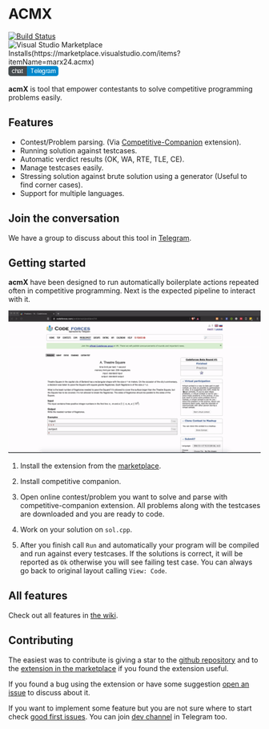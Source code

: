# ACMX

[![Build Status](https://img.shields.io/github/workflow/status/mfornet/acmx/vscode-ext-test)](https://img.shields.io/github/workflow/status/mfornet/acmx/vscode-ext-test) ![Visual Studio Marketplace Installs(https://marketplace.visualstudio.com/items?itemName=marx24.acmx)](https://img.shields.io/visual-studio-marketplace/i/marx24.acmx) [![](images/telegram-badge.png)](https://t.me/acm_x)

**acmX** is tool that empower contestants to solve competitive programming problems easily.

## Features

* Contest/Problem parsing. (Via [Competitive-Companion](https://github.com/jmerle/competitive-companion) extension).
* Running solution against testcases.
* Automatic verdict results (OK, WA, RTE, TLE, CE).
* Manage testcases easily.
* Stressing solution against brute solution using a generator (Useful to find corner cases).
* Support for multiple languages.

## Join the conversation

We have a group to discuss about this tool in [Telegram](https://t.me/acm_x).

## Getting started

**acmX** have been designed to run automatically boilerplate actions repeated often in competitive programming. Next is the expected pipeline to interact with it.

![Getting started](images/getting-started.gif)

1. Install the extension from the [marketplace](https://marketplace.visualstudio.com/items?itemName=marx24.acmx).

2. Install competitive companion.

3. Open online contest/problem you want to solve and parse with competitive-companion extension. All problems along with the testcases are downloaded and you are ready to code.

4. Work on your solution on `sol.cpp`.

5. After you finish call `Run` and automatically your program will be compiled and run against every testcases. If the solutions is correct, it will be reported as `Ok` otherwise you will see failing test case. You can always go back to original layout calling `View: Code`.

## All features

Check out all features in [the wiki](https://github.com/mfornet/acmx/wiki).

## Contributing

The easiest was to contribute is giving a star to the [github repository](https://github.com/mfornet/acmx) and to the [extension in the marketplace](https://marketplace.visualstudio.com/items?itemName=marx24.acmx) if you found the extension useful.

If you found a bug using the extension or have some suggestion [open an issue](https://github.com/mfornet/acmx/issues) to discuss about it.

If you want to implement some feature but you are not sure where to start check [good first issues](https://github.com/mfornet/acmx/issues?q=is%3Aissue+is%3Aopen+label%3A%22good+first+issue%22). You can join [dev channel](https://t.me/acm_x_dev) in Telegram too.

